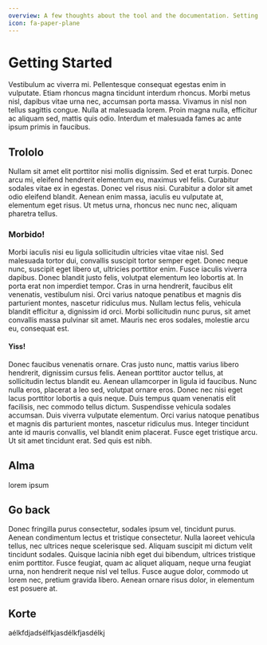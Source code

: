 ```yaml
---
overview: A few thoughts about the tool and the documentation. Setting up your project.
icon: fa-paper-plane
---
```


# Getting Started

Vestibulum ac viverra mi. Pellentesque consequat egestas enim in vulputate. Etiam rhoncus magna tincidunt interdum rhoncus. Morbi metus nisl, dapibus vitae urna nec, accumsan porta massa. Vivamus in nisl non tellus sagittis congue. Nulla at malesuada lorem. Proin magna nulla, efficitur ac aliquam sed, mattis quis odio. Interdum et malesuada fames ac ante ipsum primis in faucibus.

## Trololo

Nullam sit amet elit porttitor nisi mollis dignissim. Sed et erat turpis. Donec arcu mi, eleifend hendrerit elementum eu, maximus vel felis. Curabitur sodales vitae ex in egestas. Donec vel risus nisi. Curabitur a dolor sit amet odio eleifend blandit. Aenean enim massa, iaculis eu vulputate at, elementum eget risus. Ut metus urna, rhoncus nec nunc nec, aliquam pharetra tellus.

### Morbido!

Morbi iaculis nisi eu ligula sollicitudin ultricies vitae vitae nisl. Sed malesuada tortor dui, convallis suscipit tortor semper eget. Donec neque nunc, suscipit eget libero ut, ultricies porttitor enim. Fusce iaculis viverra dapibus. Donec blandit justo felis, volutpat elementum leo lobortis at. In porta erat non imperdiet tempor. Cras in urna hendrerit, faucibus elit venenatis, vestibulum nisi. Orci varius natoque penatibus et magnis dis parturient montes, nascetur ridiculus mus. Nullam lectus felis, vehicula blandit efficitur a, dignissim id orci. Morbi sollicitudin nunc purus, sit amet convallis massa pulvinar sit amet. Mauris nec eros sodales, molestie arcu eu, consequat est.

#### Yiss!

Donec faucibus venenatis ornare. Cras justo nunc, mattis varius libero hendrerit, dignissim cursus felis. Aenean porttitor auctor tellus, at sollicitudin lectus blandit eu. Aenean ullamcorper in ligula id faucibus. Nunc nulla eros, placerat a leo sed, volutpat ornare eros. Donec nec nisi eget lacus porttitor lobortis a quis neque. Duis tempus quam venenatis elit facilisis, nec commodo tellus dictum. Suspendisse vehicula sodales accumsan. Duis viverra vulputate elementum. Orci varius natoque penatibus et magnis dis parturient montes, nascetur ridiculus mus. Integer tincidunt ante id mauris convallis, vel blandit enim placerat. Fusce eget tristique arcu. Ut sit amet tincidunt erat. Sed quis est nibh.

## Alma

lorem ipsum

## Go back

Donec fringilla purus consectetur, sodales ipsum vel, tincidunt purus. Aenean condimentum lectus et tristique consectetur. Nulla laoreet vehicula tellus, nec ultrices neque scelerisque sed. Aliquam suscipit mi dictum velit tincidunt sodales. Quisque lacinia nibh eget dui bibendum, ultrices tristique enim porttitor. Fusce feugiat, quam ac aliquet aliquam, neque urna feugiat urna, non hendrerit neque nisl vel tellus. Fusce augue dolor, commodo ut lorem nec, pretium gravida libero. Aenean ornare risus dolor, in elementum est posuere at.

## Korte

aélkfdjadsélfkjasdélkfjasdélkj